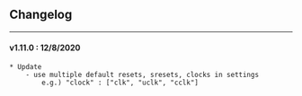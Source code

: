 ## Changelog
***

#### v1.11.0 : 12/8/2020

	* Update
		- use multiple default resets, sresets, clocks in settings
		    e.g.) "clock" : ["clk", "uclk", "cclk"]

